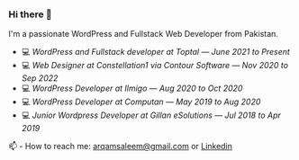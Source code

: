 ### Hi there 👋

I'm a passionate WordPress and Fullstack Web Developer from Pakistan.

- 💻 _WordPress and Fullstack developer at Toptal — June 2021 to Present_
- 💻 _Web Designer at Constellation1 via Contour Software — Nov 2020 to Sep 2022_
- 💻 _WordPress Developer at Ilmigo — Aug 2020 to Oct 2020_
- 💻 _WordPress Developer at Computan — May 2019 to Aug 2020_
- 💻 _Junior Wordpress Developer at Gillan eSolutions — Jul 2018 to Apr 2019_

📫 - How to reach me: arqamsaleem@gmail.com or [Linkedin](https://www.linkedin.com/in/arqam-saleem-5a3230107/)


<!--
**arqamsaleem1/arqamsaleem1** is a ✨ _special_ ✨ repository because its `README.md` (this file) appears on your GitHub profile.

Here are some ideas to get you started:

- 🔭 I’m currently working on ...
- 🌱 I’m currently learning ...
- 👯 I’m looking to collaborate on ...
- 🤔 I’m looking for help with ...
- 💬 Ask me about ...
- 📫 How to reach me: ...
- 😄 Pronouns: ...
- ⚡ Fun fact: ...
-->
